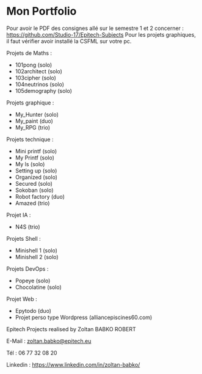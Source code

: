 # Mon Portfolio

Pour avoir le PDF des consignes allé sur le semestre 1 et 2 concerner : https://github.com/Studio-17/Epitech-Subjects
Pour les projets graphiques, il faut vérifier avoir installé la CSFML sur votre pc.

Projets de Maths :
- 101pong (solo)
- 102architect (solo)
- 103cipher (solo)
- 104neutrinos (solo)
- 105demography (solo)

Projets graphique :
- My_Hunter (solo)
- My_paint (duo)
- My_RPG (trio)

Projets technique :
- Mini printf (solo)
- My Printf (solo)
- My ls (solo)
- Setting up (solo)
- Organized (solo)
- Secured (solo)
- Sokoban (solo)
- Robot factory (duo)
- Amazed (trio)

Projet IA :
- N4S (trio)

Projets Shell :
- Minishell 1 (solo)
- Minishell 2 (solo)

Projets DevOps :
- Popeye (solo)
- Chocolatine (solo)

Projet Web :
- Epytodo (duo)
- Projet perso type Wordpress (alliancepiscines60.com)


Epitech Projects realised by Zoltan BABKO ROBERT

E-Mail : zoltan.babko@epitech.eu

Tél : 06 77 32 08 20

Linkedin : https://www.linkedin.com/in/zoltan-babko/ 
